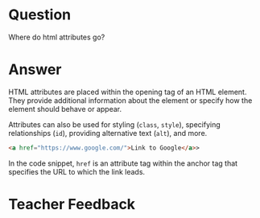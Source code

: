 # Question
Where do html attributes go?

# Answer
HTML attributes are placed within the opening tag of an HTML element. They provide additional information about the element or specify how the element should behave or appear. 

Attributes can also be used for styling (`class`, `style`), specifying relationships (`id`), providing alternative text (`alt`), and more.

```html
<a href="https://www.google.com/">Link to Google</a>>
```

In the code snippet, `href` is an attribute tag within the anchor tag that specifies the URL to which the link leads. 


# Teacher Feedback